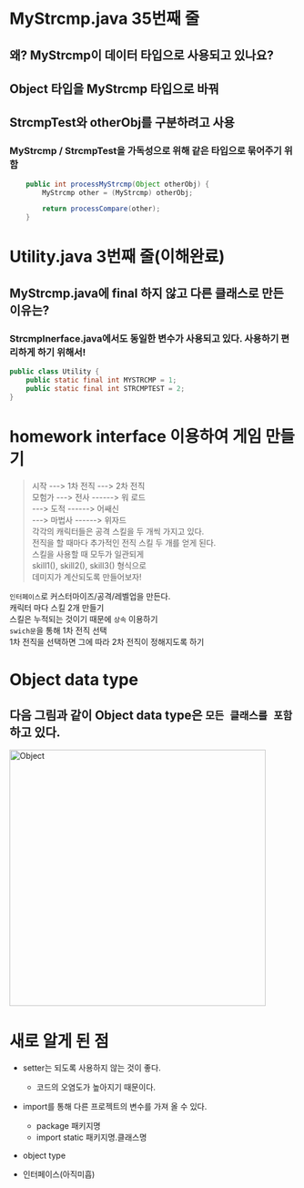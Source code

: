 # MyStrcmp.java 35번째 줄

## 왜? MyStrcmp이 데이터 타입으로 사용되고 있나요?

## Object 타입을 MyStrcmp 타입으로 바꿔

## StrcmpTest와 otherObj를 구분하려고 사용

### MyStrcmp / StrcmpTest을 가독성으로 위해 같은 타입으로 묶어주기 위함

```java
    public int processMyStrcmp(Object otherObj) {
        MyStrcmp other = (MyStrcmp) otherObj;

        return processCompare(other);
    }
```

# Utility.java 3번째 줄(이해완료)

## MyStrcmp.java에 final 하지 않고 다른 클래스로 만든 이유는?

### StrcmpInerface.java에서도 동일한 변수가 사용되고 있다. 사용하기 편리하게 하기 위해서!

```java
public class Utility {
    public static final int MYSTRCMP = 1;
    public static final int STRCMPTEST = 2;
}
```

# homework interface 이용하여 게임 만들기

> 시작 ---> 1차 전직 ---> 2차 전직<br>
> 모험가 ---> 전사 ------> 워 로드<br>
> ---> 도적 ------> 어쌔신<br>
> ---> 마법사 ------> 위자드<br>
> 각각의 캐릭터들은 공격 스킬을 두 개씩 가지고 있다.<br>
> 전직을 할 때마다 추가적인 전직 스킬 두 개를 얻게 된다.<br>
> 스킬을 사용할 때 모두가 일관되게<br>
> skill1(), skill2(), skill3() 형식으로<br>
> 데미지가 계산되도록 만들어보자!<br>

`인터페이스`로 커스터마이즈/공격/레벨업을 만든다.<br>
캐릭터 마다 스킬 2개 만들기<br>
스킬은 누적되는 것이기 때문에 `상속` 이용하기<br>
`swich문`을 통해 1차 전직 선택<br>
1차 전직을 선택하면 그에 따라 2차 전직이 정해지도록 하기

# Object data type

## 다음 그림과 같이 Object data type은 `모든 클래스를 포함`하고 있다.

<img width="450" src="https://images.velog.io/images/s_keyyy/post/326d5b22-697c-481f-971f-067f4b9ef18f/File.jpg" alt="Object">

# 새로 알게 된 점

-   setter는 되도록 사용하지 않는 것이 좋다.

    -   코드의 오염도가 높아지기 때문이다.

-   import를 통해 다른 프로젝트의 변수를 가져 올 수 있다.
    -   package 패키지명
    -   import static 패키지명.클래스명
-   object type
-   인터페이스(아직미흡)
